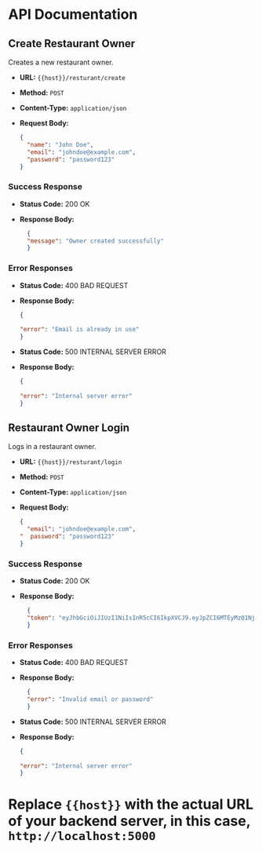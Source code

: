 # API Documentation

## Create Restaurant Owner

Creates a new restaurant owner.

- **URL:** `{{host}}/resturant/create`
- **Method:** `POST`
- **Content-Type:** `application/json`
- **Request Body:**

  ```json
  {
    "name": "John Doe",
    "email": "johndoe@example.com",
    "password": "password123"
  }
  ```

### Success Response

- **Status Code:** 200 OK
- **Response Body:**

  ```json
    {
    "message": "Owner created successfully"
    }
    ```

### Error Responses

- **Status Code:** 400 BAD REQUEST
- **Response Body:**

  ```json
  {
    
  "error": "Email is already in use"
  }
  ```

- **Status Code:**  500 INTERNAL SERVER ERROR
- **Response Body:**

  ```json
  {
    
  "error": "Internal server error"
  }
  ```

## Restaurant Owner Login

Logs in a restaurant owner.

- **URL:** `{{host}}/resturant/login`
- **Method:** `POST`
- **Content-Type:** `application/json`
- **Request Body:**

  ```json
  {
    "email": "johndoe@example.com",
  "  password": "password123"
  }
  ```

### Success Response

- **Status Code:** 200 OK
- **Response Body:**

  ```json
    {
    "token": "eyJhbGciOiJIUzI1NiIsInR5cCI6IkpXVCJ9.eyJpZCI6MTEyMzQ1Njc4OSwiaWF0IjoxNTE2MjM5MDIyfQ.SflKxwRJSMeKKF2QT4fwpMeJf36POk6yJV_adQssw5c"
    }
    ```

### Error Responses

- **Status Code:** 400 BAD REQUEST
- **Response Body:**

  ```json
    {
    "error": "Invalid email or password"
    }
    ```

- **Status Code:**  500 INTERNAL SERVER ERROR
- **Response Body:**

  ```json
  {
    
  "error": "Internal server error"
  } 
  ```

# Replace `{{host}}` with the actual URL of your backend server, in this case, `http://localhost:5000`

